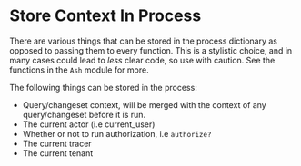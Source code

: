 # Store Context In Process

There are various things that can be stored in the process dictionary as opposed to passing them to every function. This is a stylistic choice, and in many cases could lead to *less* clear code, so use with caution. See the functions in the `Ash` module for more.

The following things can be stored in the process:

- Query/changeset context, will be merged with the context of any query/changeset before it is run.
- The current actor (i.e current_user)
- Whether or not to run authorization, i.e `authorize?`
- The current tracer
- The current tenant
